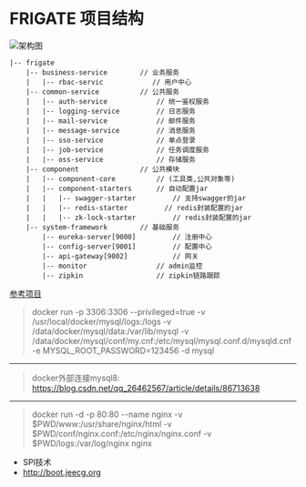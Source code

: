 # FRIGATE 项目结构

![架构图](http://assets.processon.com/chart_image/5d2c92cce4b02086110487cc.png)

```
|-- frigate
    |-- business-service        // 业务服务
    |   |-- rbac-servic            // 用户中心
    |-- common-service          // 公共服务
    |   |-- auth-service            // 统一鉴权服务
    |   |-- logging-service         // 日志服务
    |   |-- mail-service            // 邮件服务
    |   |-- message-service         // 消息服务
    |   |-- sso-service             // 单点登录
    |   |-- job-service             // 任务调度服务
    |   |-- oss-service             // 存储服务
    |-- component               // 公共模块
    |   |-- component-core          // (工具类,公共对象等)
    |   |-- component-starters      // 自动配置jar
    |   |   |-- swagger-starter         // 支持swagger的jar
    |   |   |-- redis-starter         // redis封装配置的jar
    |   |   |-- zk-lock-starter         // redis封装配置的jar
    |-- system-framework        // 基础服务
        |-- eureka-server[9000]         // 注册中心
        |-- config-server[9001]         // 配置中心
        |-- api-gateway[9002]           // 网关
        |-- monitor                 // admin监控
        |-- zipkin                  // zipkin链路跟踪
```

[参考项目](https://github.com/rench/scio)



> docker run -p 3306:3306 --privileged=true -v /usr/local/docker/mysql/logs:/logs -v /data/docker/mysql/data:/var/lib/mysql -v /data/docker/mysql/conf/my.cnf:/etc/mysql/mysql.conf.d/mysqld.cnf -e MYSQL_ROOT_PASSWORD=123456 -d mysql
------------------------
> docker外部连接mysql8: https://blog.csdn.net/qq_26462567/article/details/86713638
------------------------
> docker run -d -p 80:80 --name nginx -v $PWD/www:/usr/share/nginx/html -v $PWD/conf/nginx.conf:/etc/nginx/nginx.conf -v $PWD/logs:/var/log/nginx nginx


- SPI技术
- http://boot.jeecg.org
